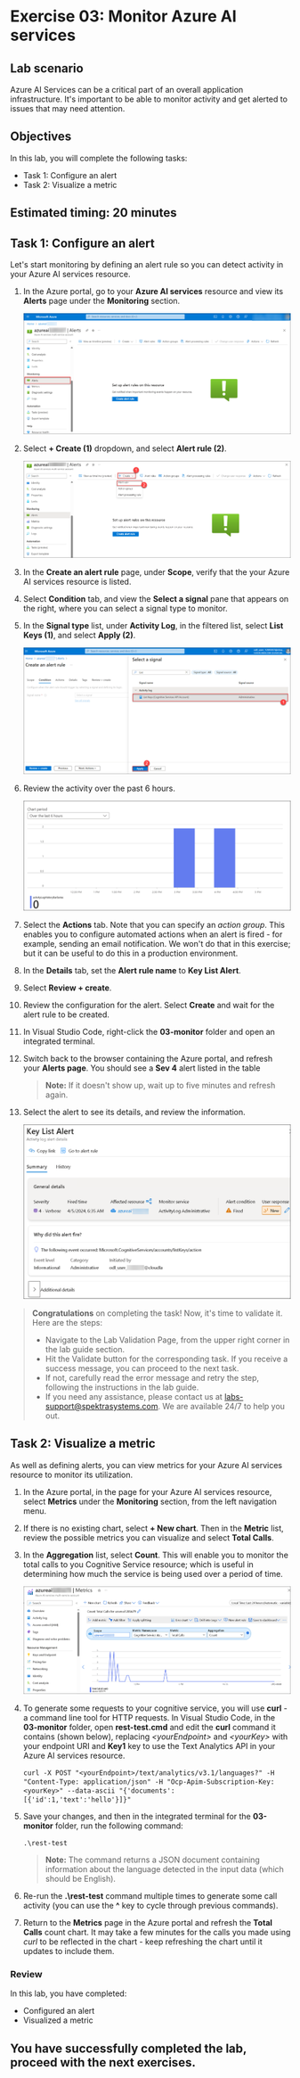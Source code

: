 # Exercise 03: Monitor Azure AI services

## Lab scenario

Azure AI Services can be a critical part of an overall application infrastructure. It's important to be able to monitor activity and get alerted to issues that may need attention.

## Objectives

In this lab, you will complete the following tasks:

+ Task 1: Configure an alert
+ Task 2: Visualize a metric

## Estimated timing: 20 minutes

## Task 1: Configure an alert

Let's start monitoring by defining an alert rule so you can detect activity in your Azure AI services resource.

1. In the Azure portal, go to your **Azure AI services** resource and view its **Alerts** page under the **Monitoring** section.

    ![Visual Studio Code Icon](./images/alerts.png)

1. Select **+ Create (1)** dropdown, and select **Alert rule (2)**.

    ![Visual Studio Code Icon](./images/create.png)

1. In the **Create an alert rule** page, under **Scope**, verify that the your Azure AI services resource is listed.

1. Select **Condition** tab, and view the **Select a signal** pane that appears on the right, where you can select a signal type to monitor.

1. In the **Signal type** list, under **Activity Log**, in the filtered list, select **List Keys (1)**, and select **Apply (2)**.

    ![Visual Studio Code Icon](./images/alertrule.png)

1. Review the activity over the past 6 hours.

    ![Visual Studio Code Icon](./images/6hours.png)

1. Select the **Actions** tab. Note that you can specify an *action group*. This enables you to configure automated actions when an alert is fired - for example, sending an email notification. We won't do that in this exercise; but it can be useful to do this in a production environment.

1. In the **Details** tab, set the **Alert rule name** to **Key List Alert**.

1. Select **Review + create**.

1. Review the configuration for the alert. Select **Create** and wait for the alert rule to be created. 

1. In Visual Studio Code, right-click the **03-monitor** folder and open an integrated terminal.

1. Switch back to the browser containing the Azure portal, and refresh your **Alerts page**. You should see a **Sev 4** alert listed in the table 

    >**Note:** If it doesn't show up, wait up to five minutes and refresh again.

1. Select the alert to see its details, and review the information.

    ![Visual Studio Code Icon](./images/keylist.png)

> **Congratulations** on completing the task! Now, it's time to validate it. Here are the steps:
> - Navigate to the Lab Validation Page, from the upper right corner in the lab guide section.
> - Hit the Validate button for the corresponding task. If you receive a success message, you can proceed to the next task. 
> - If not, carefully read the error message and retry the step, following the instructions in the lab guide.
> - If you need any assistance, please contact us at labs-support@spektrasystems.com. We are available 24/7 to help you out.

## Task 2: Visualize a metric

As well as defining alerts, you can view metrics for your Azure AI services resource to monitor its utilization.

1. In the Azure portal, in the page for your Azure AI services resource, select **Metrics** under the **Monitoring** section, from the left navigation menu.

1. If there is no existing chart, select **+ New chart**. Then in the **Metric** list, review the possible metrics you can visualize and select **Total Calls**.

1. In the **Aggregation** list, select **Count**.  This will enable you to monitor the total calls to you Cognitive Service resource; which is useful in determining how much the service is being used over a period of time.

    ![Visual Studio Code Icon](./images/metrics.png)

1. To generate some requests to your cognitive service, you will use **curl** - a command line tool for HTTP requests. In Visual Studio Code, in the **03-monitor** folder, open **rest-test.cmd** and edit the **curl** command it contains (shown below), replacing *&lt;yourEndpoint&gt;* and *&lt;yourKey&gt;* with your endpoint URI and **Key1** key to use the Text Analytics API in your Azure AI services resource.

    ```
    curl -X POST "<yourEndpoint>/text/analytics/v3.1/languages?" -H "Content-Type: application/json" -H "Ocp-Apim-Subscription-Key: <yourKey>" --data-ascii "{'documents':           [{'id':1,'text':'hello'}]}"
    ```

1. Save your changes, and then in the integrated terminal for the **03-monitor** folder, run the following command:

    ```
    .\rest-test
    ```

    >**Note:** The command returns a JSON document containing information about the language detected in the input data (which should be English).

1. Re-run the **.\rest-test** command multiple times to generate some call activity (you can use the **^** key to cycle through previous commands).

1. Return to the **Metrics** page in the Azure portal and refresh the **Total Calls** count chart. It may take a few minutes for the calls you made using *curl* to be reflected in the chart - keep refreshing the chart until it updates to include them.

### Review
In this lab, you have completed:

- Configured an alert
- Visualized a metric

## You have successfully completed the lab, proceed with the next exercises.

